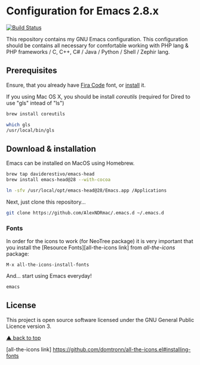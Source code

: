 # Configuration for Emacs 2.8.x

[![Build Status][actions badge]][actions link]

This repository contains my GNU Emacs configuration.
This configuration should be contains all necessary for comfortable working with PHP lang & PHP frameworks / C, C++, C# / Java / Python / Shell / Zephir lang.

## Prerequisites

Ensure, that you already have [Fira Code][font link] font, or [install][font wiki] it.

If you using Mac OS X, you should be install *coreutils* (required for Dired to use "gls" intead of "ls")

```bash
brew install coreutils

which gls
/usr/local/bin/gls
```

## Download & installation

Emacs can be installed on MacOS using Homebrew.

```sh
brew tap daviderestivo/emacs-head
brew install emacs-head@28 --with-cocoa

ln -sfv /usr/local/opt/emacs-head@28/Emacs.app /Applications
```

Next, just clone this repository...

```sh
git clone https://github.com/AlexNDRmac/.emacs.d ~/.emacs.d
```

### Fonts

In order for the icons to work (for NeoTree package) it is very important that you install the [Resource Fonts][all-the-icons link] from *all-the-icons* package:

```
M-x all-the-icons-install-fonts
```

And... start using Emacs everyday!

```sh
emacs
```

## License

This project is open source software licensed under the GNU General Public Licence version 3.

[▲ back to top](#configuration-for-emacs-26x)

[actions badge]: https://github.com/AlexNDRmac/.emacs.d/workflows/build/badge.svg
[actions link]: https://github.com/AlexNDRmac/.emacs.d/actions
[font link]: https://github.com/tonsky/FiraCode
[font wiki]: https://github.com/tonsky/FiraCode/wiki
[all-the-icons link] https://github.com/domtronn/all-the-icons.el#installing-fonts
